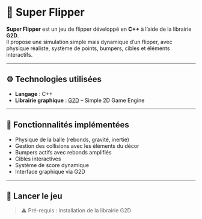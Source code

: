 # 🎯 Super Flipper

**Super Flipper** est un jeu de flipper développé en **C++** à l’aide de la librairie **G2D**.  
Il propose une simulation simple mais dynamique d’un flipper, avec physique réaliste, système de points, bumpers, cibles et éléments interactifs.

---

## ⚙️ Technologies utilisées

- **Langage** : C++
- **Librairie graphique** : [G2D](https://github.com/ESIEE-Paris/g2d) – Simple 2D Game Engine

---

## 🧩 Fonctionnalités implémentées

- Physique de la balle (rebonds, gravité, inertie)
- Gestion des collisions avec les éléments du décor
- Bumpers actifs avec rebonds amplifiés
- Cibles interactives
- Système de score dynamique
- Interface graphique via G2D

---

## 🚀 Lancer le jeu

> ⚠️ Pré-requis : installation de la librairie G2D


